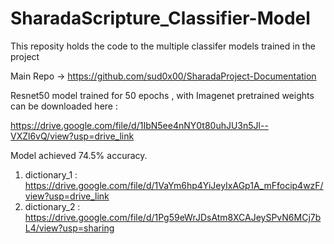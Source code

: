 # SharadaScripture_Classifier-Model

This reposity holds the code to the multiple classifer models trained in the project

 Main Repo -> https://github.com/sud0x00/SharadaProject-Documentation



Resnet50 model trained for 50 epochs , with Imagenet pretrained weights can be downloaded here :

https://drive.google.com/file/d/1IbN5ee4nNY0t80uhJU3n5Jl--VXZl6vQ/view?usp=drive_link

Model achieved 74.5% accuracy.

1. dictionary_1 : https://drive.google.com/file/d/1VaYm6hp4YiJeyIxAGp1A_mFfocip4wzF/view?usp=drive_link
2. dictionary_2 : https://drive.google.com/file/d/1Pg59eWrJDsAtm8XCAJeySPvN6MCj7bL4/view?usp=sharing
